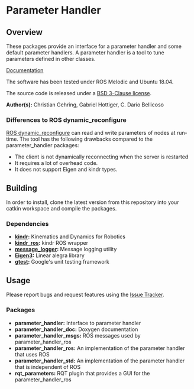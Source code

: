 # Parameter Handler

## Overview

These packages provide an interface for a parameter handler and some default parameter handlers.
A parameter handler is a tool to tune parameters defined in other classes.

[Documentation](https://opensource.docs.anymal.com/doxygen/parameter_handler_doc/master/)

The software has been tested under ROS Melodic and Ubuntu 18.04.

The source code is released under a [BSD 3-Clause license](LICENSE).

**Author(s):** Christian Gehring, Gabriel Hottiger, C. Dario Bellicoso

### Differences to ROS dynamic_reconfigure

[ROS dynamic_reconfigure](http://wiki.ros.org/dynamic_reconfigure) can read and write parameters of nodes at run-time.
The tool has the following drawbacks compared to the parameter_handler packages:

* The client is not dynamically reconnecting when the server is restarted
* It requires a lot of overhead code.
* It does not support Eigen and kindr types.

## Building

In order to install, clone the latest version from this repository into your catkin workspace and compile the packages.

### Dependencies
* **[kindr](https://github.com/anybotics/kindr):** Kinematics and Dynamics for Robotics
* **[kindr_ros](https://github.com/anybotics/kindr_ros):** kindr ROS wrapper
* **[message_logger](https://github.com/anybotics/message_logger):** Message logging utility
* **[Eigen3](https://eigen.tuxfamily.org):** Linear alegra library
* **[gtest](https://github.com/google/googletest):** Google's unit testing framework

## Usage

Please report bugs and request features using the [Issue Tracker](https://github.com/anybotics/parameter_handler/issues).

### Packages
* **parameter_handler:** Interface to parameter handler
* **parameter_handler_doc:** Doxygen documentation
* **parameter_handler_msgs:** ROS messages used by parameter_handler_ros
* **parameter_handler_ros:** An implementation of the parameter handler that uses ROS
* **parameter_handler_std:** An implementation of the parameter handler that is independent of ROS
* **rqt_parameters:** RQT plugin that provides a GUI for the parameter_handler_ros
